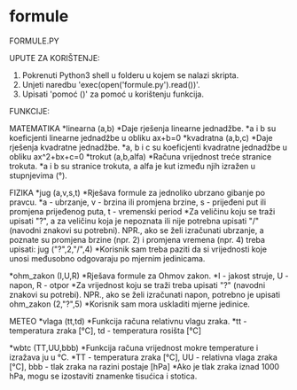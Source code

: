# formule

FORMULE.PY

UPUTE ZA KORIŠTENJE:
1. Pokrenuti Python3 shell u folderu u kojem se nalazi skripta.
2. Unjeti naredbu 'exec(open('formule.py').read())'.
3. Upisati 'pomoć ()' za pomoć u korištenju funkcija.

FUNKCIJE:

MATEMATIKA
*linearna (a,b)
  *Daje rješenja linearne jednadžbe.
  *a i b su koeficjenti linearne jednadžbe u obliku ax+b=0
*kvadratna (a,b,c)
  *Daje rješenja kvadratne jednadžbe.
  *a, b i c su koeficjenti kvadratne jednadžbe u obliku ax^2+bx+c=0
  *trokut (a,b,alfa)
*Računa vrijednost treće stranice trokuta.
  *a i b su stranice trokuta, a alfa je kut između njih izražen u stupnjevima (°).

FIZIKA
*jug (a,v,s,t)
  *Rješava formule za jednoliko ubrzano gibanje po pravcu.
  *a - ubrzanje, v - brzina ili promjena brzine, s - prijeđeni put ili promjena prijeđenog puta, t - vremenski period
  *Za veličinu koju se traži upisati "?", a za veličinu koja je nepoznata ili nije potrebna upisati "/" (navodni znakovi su potrebni). NPR., ako se želi izračunati ubrzanje, a poznate su promjena brzine (npr. 2) i promjena vremena (npr. 4) treba upisati: jug ("?",2,"/",4)
  *Korisnik sam treba paziti da si vrijednosti koje unosi međusobno odgovaraju po mjernim jedinicama.

*ohm_zakon (I,U,R)
  *Rješava formule za Ohmov zakon.
  *I - jakost struje, U - napon, R - otpor
  *Za vrijednost koju se traži treba upisati "?" (navodni znakovi su potrebi). NPR., ako se želi izračunati napon, potrebno je upisati ohm_zakon (2,"?",5)
  *Korisnik sam mora uskladiti mjerne jedinice.

METEO
*vlaga (tt,td)
  *Funkcija računa relativnu vlagu zraka.
  *tt - temperatura zraka [°C], td - temperatura rosišta [°C]

*wbtc (TT,UU,bbb)
  *Funkcija računa vrijednost mokre temperature i izražava ju u °C.
  *TT - temperatura zraka [°C], UU - relativna vlaga zraka [°C], bbb - tlak zraka na razini postaje [hPa]
  *Ako je tlak zraka iznad 1000 hPa, mogu se izostaviti znamenke tisućica i stotica.
